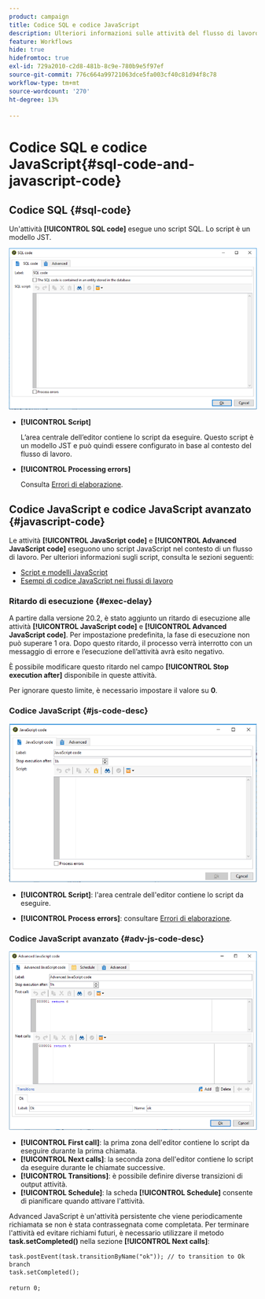 ```yaml
---
product: campaign
title: Codice SQL e codice JavaScript
description: Ulteriori informazioni sulle attività del flusso di lavoro dei codici SQL e JavaScript
feature: Workflows
hide: true
hidefromtoc: true
exl-id: 729a2010-c2d8-481b-8c9e-780b9e5f97ef
source-git-commit: 776c664a99721063dce5fa003cf40c81d94f8c78
workflow-type: tm+mt
source-wordcount: '270'
ht-degree: 13%

---
```


# Codice SQL e codice JavaScript{#sql-code-and-javascript-code}



## Codice SQL {#sql-code}

Un&#39;attività **[!UICONTROL SQL code]** esegue uno script SQL. Lo script è un modello JST.

![](assets/sql_code.png)

* **[!UICONTROL Script]**

  L’area centrale dell’editor contiene lo script da eseguire. Questo script è un modello JST e può quindi essere configurato in base al contesto del flusso di lavoro.

* **[!UICONTROL Processing errors]**

  Consulta [Errori di elaborazione](monitoring-workflow-execution.md#processing-errors).

## Codice JavaScript e codice JavaScript avanzato {#javascript-code}

Le attività **[!UICONTROL JavaScript code]** e **[!UICONTROL Advanced JavaScript code]** eseguono uno script JavaScript nel contesto di un flusso di lavoro. Per ulteriori informazioni sugli script, consulta le sezioni seguenti:

* [Script e modelli JavaScript](javascript-scripts-and-templates.md)
* [Esempi di codice JavaScript nei flussi di lavoro](javascript-in-workflows.md)

### Ritardo di esecuzione {#exec-delay}

A partire dalla versione 20.2, è stato aggiunto un ritardo di esecuzione alle attività **[!UICONTROL JavaScript code]** e **[!UICONTROL Advanced JavaScript code]**. Per impostazione predefinita, la fase di esecuzione non può superare 1 ora. Dopo questo ritardo, il processo verrà interrotto con un messaggio di errore e l’esecuzione dell’attività avrà esito negativo.

È possibile modificare questo ritardo nel campo **[!UICONTROL Stop execution after]** disponibile in queste attività.

Per ignorare questo limite, è necessario impostare il valore su **0**.

### Codice JavaScript {#js-code-desc}

![](assets/javascript_code.png)

* **[!UICONTROL Script]**: l&#39;area centrale dell&#39;editor contiene lo script da eseguire.

* **[!UICONTROL Process errors]**: consultare [Errori di elaborazione](monitoring-workflow-execution.md#processing-errors).

### Codice JavaScript avanzato {#adv-js-code-desc}

![](assets/advanced_javascript_code.png)

* **[!UICONTROL First call]**: la prima zona dell&#39;editor contiene lo script da eseguire durante la prima chiamata.
* **[!UICONTROL Next calls]**: la seconda zona dell&#39;editor contiene lo script da eseguire durante le chiamate successive.
* **[!UICONTROL Transitions]**: è possibile definire diverse transizioni di output attività.
* **[!UICONTROL Schedule]**: la scheda **[!UICONTROL Schedule]** consente di pianificare quando attivare l&#39;attività.

Advanced JavaScript è un&#39;attività persistente che viene periodicamente richiamata se non è stata contrassegnata come completata. Per terminare l&#39;attività ed evitare richiami futuri, è necessario utilizzare il metodo **task.setCompleted()** nella sezione **[!UICONTROL Next calls]**:

```
task.postEvent(task.transitionByName("ok")); // to transition to Ok branch
task.setCompleted();

return 0;
```
